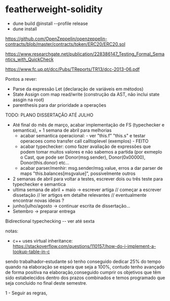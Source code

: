 # featherweight-solidity

* dune build @install --profile release
* dune install

https://github.com/OpenZeppelin/openzeppelin-contracts/blob/master/contracts/token/ERC20/ERC20.sol

https://www.researchgate.net/publication/228386147_Testing_Formal_Semantics_with_QuickCheck 

https://www.fc.up.pt/dcc/Pubs/TReports/TR13/dcc-2013-06.pdf 

Pontos a rever:

- Parse da expressão Let (declaração de variáveis em métodos)
- State Assign com map read/write (construção da AST, não inclui state assgin na root)
- parenthesis para dar prioridade a operações

TODO: PLANO DISSERTAÇÃO ATÉ JULHO

- Até final do mês de março, acabar implementação de FS (typechecker e semantica), + 1 semana de abril para melhorias
    - acabar semantica operacional: - ver "this.f" "this.s" e testar operacoes como transfer call calltoplevel (exemplos) - FEITO
    - acabar typechecker: como fazer avaliação de expressões que podem tomar muitos valores e não sabemos a partida (por exmeplo o Cast, que pode ser Donor(msg.sender), Donor(0x00000), Donor(this.donor) etc...
    - acabar parser/menhir: msg.sender/msg.value, erros a dar parser de maps "this.balances[msgvalue]", possivelmente outros
- 2 semanas de abril para voltar a testes, escrever dois ou três teste para typechecker e semantica
- ultima semana de abril + maio -> escrever artiga // começar a escrever dissetação // ler artigos em detalhe relevantes // eventualmente encontrar novas ideias ? 
- junho/julho/agosto -> continuar escrita de dissertação...
- Setembro -> preparar entrega 

Bidirectional typechecking -- ver até sexta


notas:

- c++ uses virtual inheritance: https://stackoverflow.com/questions/110157/how-do-i-implement-a-lookup-table-in-c

sendo trabalhador-estudante só tenho conseguido dedicar 25% do tempo quando na elaboração se espera que seja a 100%, contudo tenho avançado de forma positiva na elaboração,conseguido cumprir os objetivos que têm sido estabelecidos dentro dos prazos combinados e temos programado que seja concluido no final deste semestre.

1 - Seguir as regras, 
